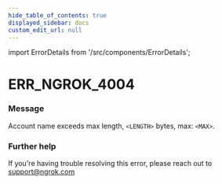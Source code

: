 ```yaml
---
hide_table_of_contents: true
displayed_sidebar: docs
custom_edit_url: null
---
```


import ErrorDetails from '/src/components/ErrorDetails';

# ERR_NGROK_4004

### Message
Account name exceeds max length, `<LENGTH>` bytes, max: `<MAX>`.

### Further help
If you're having trouble resolving this error, please reach out to [support@ngrok.com](mailto:support@ngrok.com?subject=Help%20with%20ERR_NGROK_4004)

<ErrorDetails error='err_ngrok_4004' />
